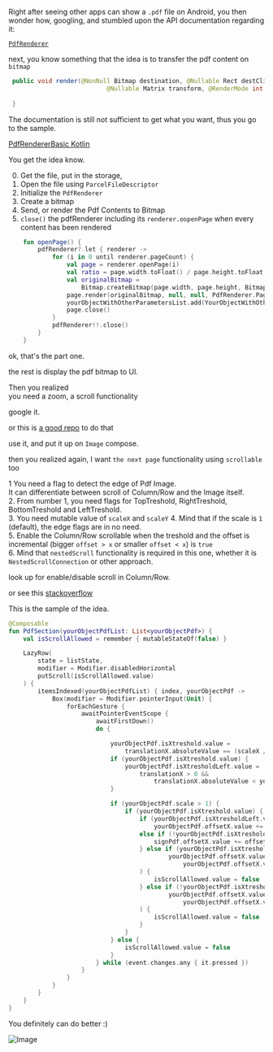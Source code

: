Right after seeing other apps can show a `.pdf` file on Android, you then wonder how, googling, and stumbled upon the API documentation regarding it:

[`PdfRenderer`](https://developer.android.com/reference/android/graphics/pdf/PdfRenderer)  

next, you know something that the idea is to transfer the pdf content on `bitmap`

```PdfRenderer.java
 public void render(@NonNull Bitmap destination, @Nullable Rect destClip,
                           @Nullable Matrix transform, @RenderMode int renderMode) {
                          
 }
```

The documentation is still not sufficient to get what you want, thus you go to the sample.

[PdfRendererBasic Kotlin](https://github.com/android/graphics-samples/tree/main/PdfRendererBasic)

You get the idea know.

0. Get the file, put in the storage,
1. Open the file using `ParcelFileDescriptor`
2. Initialize the `PdfRenderer`
3. Create a bitmap
4. Send, or render the Pdf Contents to Bitmap
5. `close()` the pdfRenderer including its `renderer.oopenPage` when every content has been rendered

```PdfService.kt
    fun openPage() {
        pdfRenderer?.let { renderer ->
            for (i in 0 until renderer.pageCount) {
                val page = renderer.openPage(i)
                val ratio = page.width.toFloat() / page.height.toFloat()
                val originalBitmap =
                    Bitmap.createBitmap(page.width, page.height, Bitmap.Config.ARGB_8888)
                page.render(originalBitmap, null, null, PdfRenderer.Page.RENDER_MODE_FOR_DISPLAY)
                yourObjectWithOtherParametersList.add(YourObjectWithOtherParameters(bitmap = originalBitmap))
                page.close()
            }
            pdfRenderer!!.close()
        }
    }
```

ok, that's the part one.

the rest is display the pdf bitmap to UI.

Then you realized  
you need a zoom, a scroll functionality  

google it.  
  
or this is [a good repo](https://github.com/umutsoysl/ComposeZoomableImage) to do that  
  
use it, and put it up on `Image` compose.
  
then you realized again, I want `the next page` functionality using `scrollable` too
  
1  You need a flag to detect the edge of Pdf Image.  
It can differentiate between scroll of Column/Row and the Image itself.   
2. From number 1, you need flags for TopTreshold, RightTreshold, BottomTreshold and LeftTreshold.  
3. You need mutable value of `scaleX` and `scaleY`
4. Mind that if the scale is `1` (default), the edge flags are in no need.  
5. Enable the Column/Row scrollable when the treshold and the offset is incremental (bigger `offset > x` or smaller `offset < x`) is `true`  
6. Mind that `nestedScroll` functionality is required in this one, whether it is `NestedScrollConnection` or other approach.

look up for enable/disable scroll in Column/Row.  
  
or see this [stackoverflow](https://stackoverflow.com/a/69328009)  
  
This is the sample of the idea.  

```ScrollablePdfPage.kt
@Composable
fun PdfSection(yourObjectPdfList: List<yourObjectPdf>) {
    val isScrollAllowed = remember { mutableStateOf(false) }

    LazyRow(
        state = listState,
        modifier = Modifier.disabledHorizontal
        putScroll(isScrollAllowed.value)
    ) {
        itemsIndexed(yourObjectPdfList) { index, yourObjectPdf ->
            Box(modifier = Modifier.pointerInput(Unit) {
                forEachGesture {
                    awaitPointerEventScope {
                        awaitFirstDown()
                        do {

                            yourObjectPdf.isXtreshold.value =
                                translationX.absoluteValue == (scaleX / -0.005f).absoluteValue
                            if (yourObjectPdf.isXtreshold.value) {
                                yourObjectPdf.isXtresholdLeft.value =
                                    translationX > 0 &&
                                        translationX.absoluteValue < yourObjectPdf.offsetX.value
                            }

                            if (yourObjectPdf.scale > 1) {
                                if (yourObjectPdf.isXtreshold.value) {
                                    if (yourObjectPdf.isXtresholdLeft.value && offset.x < 0)
                                        yourObjectPdf.offsetX.value += offset.x
                                    else if (!yourObjectPdf.isXtresholdLeft.value && offset.x > 0) {
                                        signPdf.offsetX.value += offset.x
                                    } else if (yourObjectPdf.isXtresholdLeft.value &&
                                            yourObjectPdf.offsetX.value <=
                                                yourObjectPdf.offsetX.value + offset.x
                                    ) {
                                        isScrollAllowed.value = false
                                    } else if (!yourObjectPdf.isXtresholdLeft.value &&
                                            yourObjectPdf.offsetX.value >=
                                                yourObjectPdf.offsetX.value + offset.x
                                    ) {
                                        isScrollAllowed.value = false
                                    }
                                }
                            } else {
                                isScrollAllowed.value = false
                            }
                        } while (event.changes.any { it.pressed })
                    }
                }
            }
        }
    }
}

```

You definitely can do better :)  

![Image](https://i.postimg.cc/t4yQvBZc/Record-2022-03-06-22-06-55-408.gif)
  
